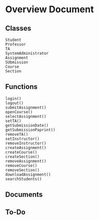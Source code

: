 # Overview Document

## Classes

    Student
    Professor
    TA
    SystemAdministrator
    Assignment
    SUbmission
    Course
    Section
  

## Functions

    login()
    logout()
    submitAssignment()
    openCourse()
    selectAssignment()
    setTA()
    getSubmissionDate()
    getSubmissionPaprint()
    removeTA()
    setInstructor()
    removeInstructor()
    createAssignment()
    createCourse()
    createSection()
    removeAssignment()
    removeCourse()
    removeSection()
    downloadAssignment()
    searchStudents()
   
## Documents


## To-Do
